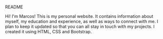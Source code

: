 README 

Hi! I'm Marcos! This is my personal website. It contains information about myself, my education and experience, as well as ways to connect with me.
I plan to keep it updated so that you can all stay in touch with my projects.
I created it using HTML, CSS and Bootstrap.
